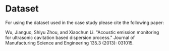 # Dataset

For using the dataset used in the case study please cite the following paper:

Wu, Jianguo, Shiyu Zhou, and Xiaochun Li. "Acoustic emission monitoring for ultrasonic cavitation based dispersion process." Journal of Manufacturing Science and Engineering 135.3 (2013): 031015. 
